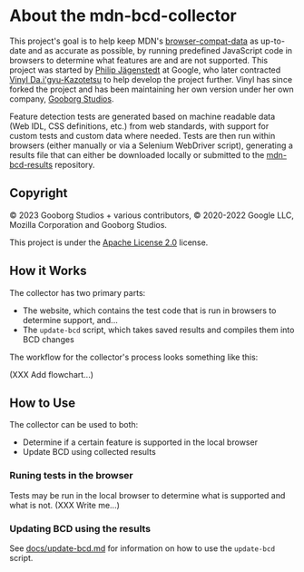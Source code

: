 # About the mdn-bcd-collector

This project's goal is to help keep MDN's [browser-compat-data](https://github.com/mdn/browser-compat-data) as up-to-date and as accurate as possible, by running predefined JavaScript code in browsers to determine what features are and are not supported. This project was started by [Philip Jägenstedt](https://foolip.org/) at Google, who later contracted [Vinyl Da.i'gyu-Kazotetsu](https://www.queengoob.org) to help develop the project further. Vinyl has since forked the project and has been maintaining her own version under her own company, [Gooborg Studios](https://www.gooborg.com).

Feature detection tests are generated based on machine readable data (Web IDL, CSS definitions, etc.) from web standards, with support for custom tests and custom data where needed. Tests are then run within browsers (either manually or via a Selenium WebDriver script), generating a results file that can either be downloaded locally or submitted to the [mdn-bcd-results](https://github.com/GooborgStudios/mdn-bcd-results) repository.

## Copyright

© 2023 Gooborg Studios + various contributors, © 2020-2022 Google LLC, Mozilla Corporation and Gooborg Studios.

This project is under the [Apache License 2.0](https://www.apache.org/licenses/LICENSE-2.0.html) license.

## How it Works

The collector has two primary parts:

- The website, which contains the test code that is run in browsers to determine support, and...
- The `update-bcd` script, which takes saved results and compiles them into BCD changes

The workflow for the collector's process looks something like this:

(XXX Add flowchart...)

## How to Use

The collector can be used to both:

- Determine if a certain feature is supported in the local browser
- Update BCD using collected results

### Runing tests in the browser

Tests may be run in the local browser to determine what is supported and what is not. (XXX Write me...)

### Updating BCD using the results

See [docs/update-bcd.md](./docs/update-bcd.md) for information on how to use the `update-bcd` script.
